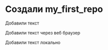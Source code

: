 # Создали my_first_repo

Добавили текст 

Добавили текст через веб браузер 

Добавили текст локально 